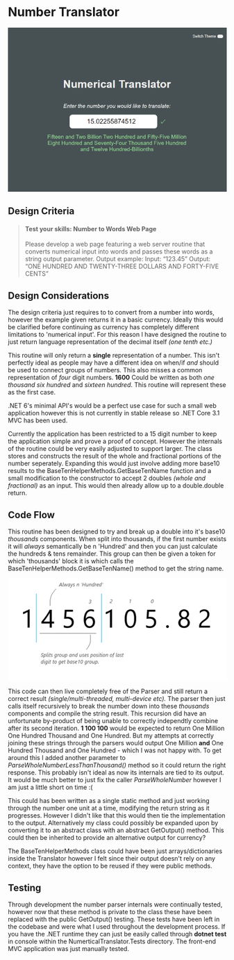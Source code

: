 # Number Translator

![Picture of application](AppPage.png?raw=true)

## Design Criteria

> #### Test your skills: Number to Words Web Page
>Please develop a web page featuring a web server routine that converts numerical input into words and passes these words as a string output parameter.
>Output example:
>Input:      “123.45”
>Output:    “ONE HUNDRED AND TWENTY-THREE DOLLARS AND FORTY-FIVE CENTS”

## Design Considerations

The design criteria just requires to to convert from a number into words, however the example given returns it in a basic currency. Ideally this would be clarified before continuing as currency has completely different limitations to 'numerical input'. For this reason I have designed the routine to just return language representation of the decimal itself *(one tenth etc.)*

This routine will only return a **single** representation of a number. This isn't perfectly ideal as people may have a different idea on when/if *and* should be used to connect groups of numbers. This also misses a common representation of *four* digit numbers. **1600** Could be written as both *one thousand six hundred* and *sixteen hundred*. This routine will represent these as the first case.

.NET 6's minimal API's would be a perfect use case for such a small web application however this is not currently in stable release so .NET Core 3.1 MVC has been used.

Currently the application has been restricted to a 15 digit number to keep the application simple and prove a proof of concept. However the internals of the routine could be very easily adjusted to support larger. The class stores and constructs the result of the whole and fractional portions of the number seperately. Expanding this would just involve adding more base10 results to the BaseTenHelperMethods.GetBaseTenName function and a small modification to the constructor to accept 2 doubles *(whole and fractional)* as an input. This would then already allow up to a double.double return.

## Code Flow

This routine has been designed to try and break up a double into it's base10 *thousands* components. When split into thousands, if the first number exists it will *always* semantically be n 'Hundred' and then you can just calculate the hundreds & tens remainder. This group can then be given a token for which 'thousands' block it is which calls the BaseTenHelperMethods.GetBaseTenName() method to get the string name.

![Visually explaining NumberParser](NumberParser.png?raw=true)

This code can then live completely free of the Parser and still return a correct result *(single/multi-threaded, multi-device etc).*
The parser then just calls itself recursively to break the number down into these *thousands* components and compile the string result. This recursion did have an unfortunate by-product of being unable to correctly independtly combine after its second iteration.
**1 100 100** would be expected to return One Million One Hundred Thousand and One Hundred. But my attempts at correctly joining these strings through the parsers would output One Million **and** One Hundred Thousand and One Hundred - which I was not happy with. To get around this I added another parameter to *ParseWholeNumberLessThanThousand()* method so it could return the right response. This probably isn't ideal as now its internals are tied to its output. It would be much better to just fix the caller *ParseWholeNumber* however I am just a little short on time :(

This could has been written as a single static method and just working through the number one unit at a time, modifying the return string as it progresses. However I didn't like that this would then tie the implementation to the output. Alternatively my class could possibly be expanded upon by converting it to an abstract class with an abstract GetOutput() method. This could then be inherited to provide an alternative output for currency?

The BaseTenHelperMethods class could have been just arrays/dictionaries inside the Translator however I felt since their output doesn't rely on any context, they have the option to be reused if they were public methods.

## Testing

Through development the number parser internals were continually tested, however now that these method is private to the class these have been replaced with the public GetOutput() testing. These tests have been left in the codebase and were what I used throughout the development process. If you have the .NET runtime they can just be easily called through **dotnet test** in console within the NumerticalTranslator.Tests directory. The front-end MVC application was just manually tested.

